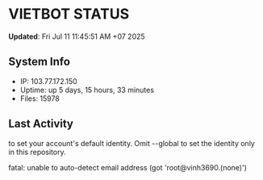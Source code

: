 # VIETBOT STATUS
**Updated**: Fri Jul 11 11:45:51 AM +07 2025

## System Info
- IP: 103.77.172.150
- Uptime: up 5 days, 15 hours, 33 minutes
- Files: 15978

## Last Activity

to set your account's default identity.
Omit --global to set the identity only in this repository.

fatal: unable to auto-detect email address (got 'root@vinh3690.(none)')
